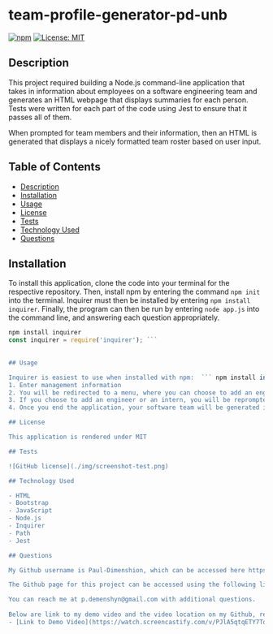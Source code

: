 # team-profile-generator-pd-unb

  [![npm](https://badge.fury.io/js/inquirer.svg)](http://badge.fury.io/js/inquirer)
  [![License: MIT](https://img.shields.io/badge/License-MIT-yellow.svg)](https://opensource.org/licenses/MIT)

## Description
This project required building a Node.js command-line application that takes in information about employees on a software engineering team and generates an HTML webpage that displays summaries for each person. Tests were written for each part of the code using Jest to ensure that it passes all of them.

When prompted for team members and their information, then an HTML is generated that displays a nicely formatted team roster based on user input.

## Table of Contents
- [Description](#description)
- [Installation](#installation)
- [Usage](#usage)
- [License](#license)
- [Tests](#tests)
- [Technology Used](#technology-used)
- [Questions](#questions)

## Installation

To install this application, clone the code into your terminal for the respective repository. Then, install npm by entering the command ```npm init```  into the terminal. Inquirer must then be installed by entering ```npm install inquirer```. Finally, the program can then be run by entering ```node app.js``` into the command line, and answering each question appropriately.

```JavaScript
npm install inquirer
const inquirer = require('inquirer'); ```
 
 
## Usage

Inquirer is easiest to use when installed with npm:  ``` npm install inquirer ```. Then you can load the module into your code with a require call: ``` const inquirer = require("inquirer"); ```
1. Enter management information
2. You will be redirected to a menu, where you can choose to add an engineer, add an intern, or end the application
3. If you choose to add an engineer or an intern, you will be reprompted to the menu until you choose to end the application
4. Once you end the application, your software team will be generated in an HTML file

## License

This application is rendered under MIT

## Tests

![GitHub license](./img/screenshot-test.png)

## Technology Used

- HTML
- Bootstrap 
- JavaScript
- Node.js
- Inquirer
- Path
- Jest

## Questions

My Github username is Paul-Dimenshion, which can be accessed here https://github.com/Paul-Dimenshion/team-profile-generator-pd-unb.git.

The Github page for this project can be accessed using the following link: https://paul-dimenshion.github.io/team-profile-generator-pd-unb/.

You can reach me at p.demenshyn@gmail.com with additional questions.
  
Below are link to my demo video and the video location on my Github, respectfully: https://paul-dimenshion.github.io/team-profile-generator-pd-unb/
- [Link to Demo Video](https://watch.screencastify.com/v/PJlA5qtqETY7TqN9ZfqT)

